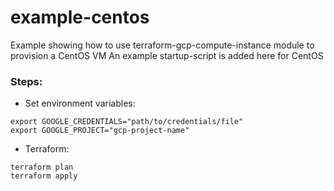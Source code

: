 # example-centos
Example showing how to use terraform-gcp-compute-instance module to provision a CentOS VM
An example startup-script is added here for CentOS

### Steps:
- Set environment variables:
```
export GOOGLE_CREDENTIALS="path/to/credentials/file"
export GOOGLE_PROJECT="gcp-project-name"
```

- Terraform:
```
terraform plan
terraform apply
```
